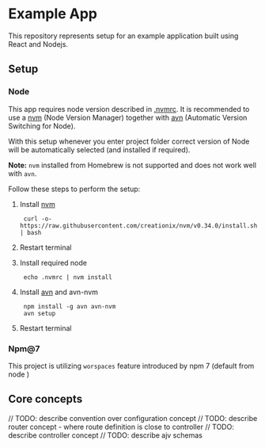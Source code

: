 # Example App

This repository represents setup for an example application built using React and Nodejs.

## Setup

### Node

This app requires node version described in [.nvmrc](.nvmrc). It is recommended to use a [nvm](https://github.com/creationix/nvm) (Node Version Manager) together with [avn](https://github.com/wbyoung/avn) (Automatic Version Switching for Node).

With this setup whenever you enter project folder correct version of Node will be automatically selected (and installed if required).

**Note:** `nvm` installed from Homebrew is not supported and does not work well with `avn`.

Follow these steps to perform the setup:

1. Install [nvm](https://github.com/creationix/nvm)

        curl -o- https://raw.githubusercontent.com/creationix/nvm/v0.34.0/install.sh | bash

2. Restart terminal
3. Install required node

        echo .nvmrc | nvm install

4. Install [avn](https://github.com/wbyoung/avn) and avn-nvm

        npm install -g avn avn-nvm
        avn setup

5. Restart terminal

### Npm@7

This project is utilizing `worspaces` feature introduced by npm 7 (default from node )

## Core concepts

// TODO: describe convention over configuration concept
// TODO: describe router concept - where route definition is close to controller
// TODO: describe controller concept
// TODO: describe ajv schemas
